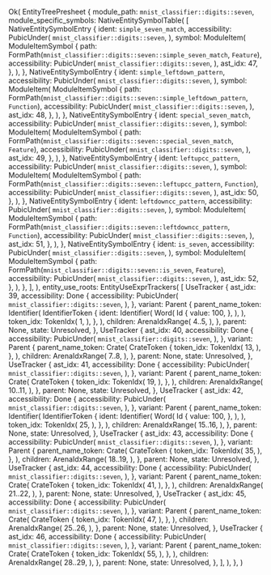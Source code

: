 Ok(
    EntityTreePresheet {
        module_path: `mnist_classifier::digits::seven`,
        module_specific_symbols: NativeEntitySymbolTable(
            [
                NativeEntitySymbolEntry {
                    ident: `simple_seven_match`,
                    accessibility: PubicUnder(
                        `mnist_classifier::digits::seven`,
                    ),
                    symbol: ModuleItem(
                        ModuleItemSymbol {
                            path: FormPath(`mnist_classifier::digits::seven::simple_seven_match`, `Feature`),
                            accessibility: PubicUnder(
                                `mnist_classifier::digits::seven`,
                            ),
                            ast_idx: 47,
                        },
                    ),
                },
                NativeEntitySymbolEntry {
                    ident: `simple_leftdown_pattern`,
                    accessibility: PubicUnder(
                        `mnist_classifier::digits::seven`,
                    ),
                    symbol: ModuleItem(
                        ModuleItemSymbol {
                            path: FormPath(`mnist_classifier::digits::seven::simple_leftdown_pattern`, `Function`),
                            accessibility: PubicUnder(
                                `mnist_classifier::digits::seven`,
                            ),
                            ast_idx: 48,
                        },
                    ),
                },
                NativeEntitySymbolEntry {
                    ident: `special_seven_match`,
                    accessibility: PubicUnder(
                        `mnist_classifier::digits::seven`,
                    ),
                    symbol: ModuleItem(
                        ModuleItemSymbol {
                            path: FormPath(`mnist_classifier::digits::seven::special_seven_match`, `Feature`),
                            accessibility: PubicUnder(
                                `mnist_classifier::digits::seven`,
                            ),
                            ast_idx: 49,
                        },
                    ),
                },
                NativeEntitySymbolEntry {
                    ident: `leftupcc_pattern`,
                    accessibility: PubicUnder(
                        `mnist_classifier::digits::seven`,
                    ),
                    symbol: ModuleItem(
                        ModuleItemSymbol {
                            path: FormPath(`mnist_classifier::digits::seven::leftupcc_pattern`, `Function`),
                            accessibility: PubicUnder(
                                `mnist_classifier::digits::seven`,
                            ),
                            ast_idx: 50,
                        },
                    ),
                },
                NativeEntitySymbolEntry {
                    ident: `leftdowncc_pattern`,
                    accessibility: PubicUnder(
                        `mnist_classifier::digits::seven`,
                    ),
                    symbol: ModuleItem(
                        ModuleItemSymbol {
                            path: FormPath(`mnist_classifier::digits::seven::leftdowncc_pattern`, `Function`),
                            accessibility: PubicUnder(
                                `mnist_classifier::digits::seven`,
                            ),
                            ast_idx: 51,
                        },
                    ),
                },
                NativeEntitySymbolEntry {
                    ident: `is_seven`,
                    accessibility: PubicUnder(
                        `mnist_classifier::digits::seven`,
                    ),
                    symbol: ModuleItem(
                        ModuleItemSymbol {
                            path: FormPath(`mnist_classifier::digits::seven::is_seven`, `Feature`),
                            accessibility: PubicUnder(
                                `mnist_classifier::digits::seven`,
                            ),
                            ast_idx: 52,
                        },
                    ),
                },
            ],
        ),
        entity_use_roots: EntityUseExprTrackers(
            [
                UseTracker {
                    ast_idx: 39,
                    accessibility: Done {
                        accessibility: PubicUnder(
                            `mnist_classifier::digits::seven`,
                        ),
                    },
                    variant: Parent {
                        parent_name_token: Identifier(
                            IdentifierToken {
                                ident: Identifier(
                                    Word(
                                        Id {
                                            value: 100,
                                        },
                                    ),
                                ),
                                token_idx: TokenIdx(
                                    1,
                                ),
                            },
                        ),
                        children: ArenaIdxRange(
                            4..5,
                        ),
                    },
                    parent: None,
                    state: Unresolved,
                },
                UseTracker {
                    ast_idx: 40,
                    accessibility: Done {
                        accessibility: PubicUnder(
                            `mnist_classifier::digits::seven`,
                        ),
                    },
                    variant: Parent {
                        parent_name_token: Crate(
                            CrateToken {
                                token_idx: TokenIdx(
                                    13,
                                ),
                            },
                        ),
                        children: ArenaIdxRange(
                            7..8,
                        ),
                    },
                    parent: None,
                    state: Unresolved,
                },
                UseTracker {
                    ast_idx: 41,
                    accessibility: Done {
                        accessibility: PubicUnder(
                            `mnist_classifier::digits::seven`,
                        ),
                    },
                    variant: Parent {
                        parent_name_token: Crate(
                            CrateToken {
                                token_idx: TokenIdx(
                                    19,
                                ),
                            },
                        ),
                        children: ArenaIdxRange(
                            10..11,
                        ),
                    },
                    parent: None,
                    state: Unresolved,
                },
                UseTracker {
                    ast_idx: 42,
                    accessibility: Done {
                        accessibility: PubicUnder(
                            `mnist_classifier::digits::seven`,
                        ),
                    },
                    variant: Parent {
                        parent_name_token: Identifier(
                            IdentifierToken {
                                ident: Identifier(
                                    Word(
                                        Id {
                                            value: 100,
                                        },
                                    ),
                                ),
                                token_idx: TokenIdx(
                                    25,
                                ),
                            },
                        ),
                        children: ArenaIdxRange(
                            15..16,
                        ),
                    },
                    parent: None,
                    state: Unresolved,
                },
                UseTracker {
                    ast_idx: 43,
                    accessibility: Done {
                        accessibility: PubicUnder(
                            `mnist_classifier::digits::seven`,
                        ),
                    },
                    variant: Parent {
                        parent_name_token: Crate(
                            CrateToken {
                                token_idx: TokenIdx(
                                    35,
                                ),
                            },
                        ),
                        children: ArenaIdxRange(
                            18..19,
                        ),
                    },
                    parent: None,
                    state: Unresolved,
                },
                UseTracker {
                    ast_idx: 44,
                    accessibility: Done {
                        accessibility: PubicUnder(
                            `mnist_classifier::digits::seven`,
                        ),
                    },
                    variant: Parent {
                        parent_name_token: Crate(
                            CrateToken {
                                token_idx: TokenIdx(
                                    41,
                                ),
                            },
                        ),
                        children: ArenaIdxRange(
                            21..22,
                        ),
                    },
                    parent: None,
                    state: Unresolved,
                },
                UseTracker {
                    ast_idx: 45,
                    accessibility: Done {
                        accessibility: PubicUnder(
                            `mnist_classifier::digits::seven`,
                        ),
                    },
                    variant: Parent {
                        parent_name_token: Crate(
                            CrateToken {
                                token_idx: TokenIdx(
                                    47,
                                ),
                            },
                        ),
                        children: ArenaIdxRange(
                            25..26,
                        ),
                    },
                    parent: None,
                    state: Unresolved,
                },
                UseTracker {
                    ast_idx: 46,
                    accessibility: Done {
                        accessibility: PubicUnder(
                            `mnist_classifier::digits::seven`,
                        ),
                    },
                    variant: Parent {
                        parent_name_token: Crate(
                            CrateToken {
                                token_idx: TokenIdx(
                                    55,
                                ),
                            },
                        ),
                        children: ArenaIdxRange(
                            28..29,
                        ),
                    },
                    parent: None,
                    state: Unresolved,
                },
            ],
        ),
    },
)